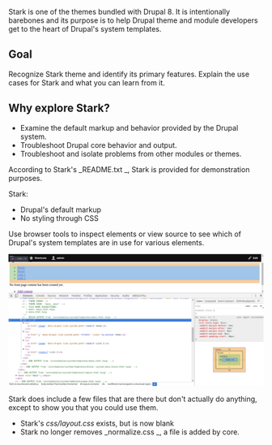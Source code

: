 Stark is one of the themes bundled with Drupal 8. It is intentionally barebones and its purpose is to help Drupal theme and module developers get to the heart of Drupal's system templates.

## Goal

Recognize Stark theme and identify its primary features. Explain the use cases for Stark and what you can learn from it.

## Why explore Stark?

* Examine the default markup and behavior provided by the Drupal system.
* Troubleshoot Drupal core behavior and output.
* Troubleshoot and isolate problems from other modules or themes.

According to Stark's _README.txt _, Stark is provided for demonstration purposes.

Stark:

* Drupal's default markup
* No styling through CSS

Use browser tools to inspect elements or view source to see which of Drupal's system templates are in use for various elements.

![](/assets/stark.png)

Stark does include a few files that are there but don't actually do anything, except to show you that you could use them.

* Stark's _css/layout.css_ exists, but is now blank
* Stark no longer removes _normalize.css _, a file is added by core.

